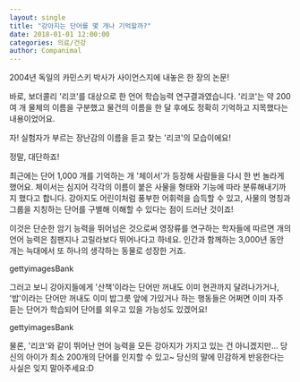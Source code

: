 ```yaml
---
layout: single
title: "강아지는 단어를 몇 개나 기억할까?"
date: 2018-01-01 12:00:00
categories: 의료/건강
author: Companimal
---
```


2004년 독일의 카민스키 박사가 사이언스지에 내놓은 한 장의 논문!

바로, 보더콜리 '리코'를 대상으로 한 언어 학습능력 연구결과였습니다. '리코'는 약 200여 개 물체의 이름을 구분했고 물건의 이름을 한 달 후에도 정확히 기억하고 지목했다는 내용이었어요.

자! 실험자가 부르는 장난감의 이름을 듣고 찾는 '리코'의 모습이에요!

정말, 대단하죠!

최근에는 단어 1,000 개를 기억하는 개 '체이서'가 등장해 사람들을 다시 한 번 놀라게 했어요. 체이서는 심지어 각각의 이름이 붙은 사물을 형태와 기능에 따라 분류해내기까지 했다고 합니다. 강아지도 어린이처럼 풍부한 어휘력을 습득할 수 있고, 사물의 명칭과 그룹을 지칭하는 단어를 구별해 이해할 수 있다는 점이 드러난 것이죠!

이것은 단순한 암기 능력을 뛰어넘은 것으로써 영장류를 연구하는 학자들에 따르면 개의 언어 능력은 침팬지나 고릴라보다 뛰어나다고 하네요. 인간과 함께하는 3,000년 동안 개는 늑대에서 또 하나의 생각하는 동물로 성장한 거죠.

gettyimagesBank

그러고 보니 강아지들에게 '산책'이라는 단어만 꺼내도 이미 현관까지 달려나가거나, '밥'이라는 단어만 꺼내도 이미 밥그릇 앞에 가있거나 하는 행동들은 어쩌면 이미 자주 듣는 단어가 학습되어 단어를 외우고 있을 가능성도 있겠어요!

gettyimagesBank

물론, '리코'와 같이 뛰어난 언어 능력을 모든 강아지가 가지고 있는 건 아니겠지만… 당신의 아이가 최소 200개의 단어를 인지할 수 있고~ 당신의 말에 민감하게 반응한다는 사실은 잊지 말아주세요:D
